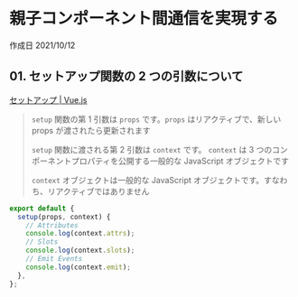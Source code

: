 # 親子コンポーネント間通信を実現する

作成日 2021/10/12

## 01. セットアップ関数の 2 つの引数について

[セットアップ \| Vue\.js](https://v3.ja.vuejs.org/guide/composition-api-setup.html#%E5%BC%95%E6%95%B0)

> `setup` 関数の第 1 引数は `props` です。`props` はリアクティブで、新しい props が渡されたら更新されます
>
> `setup` 関数に渡される第 2 引数は `context` です。 `context` は 3 つのコンポーネントプロパティを公開する一般的な JavaScript オブジェクトです
>
> `context` オブジェクトは一般的な JavaScript オブジェクトです。すなわち、リアクティブではありません

```javascript
export default {
  setup(props, context) {
    // Attributes
    console.log(context.attrs);
    // Slots
    console.log(context.slots);
    // Emit Events
    console.log(context.emit);
  },
};
```
